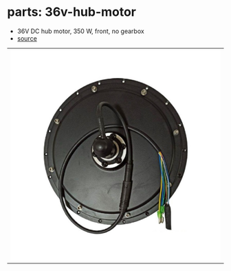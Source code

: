 # parts: 36v-hub-motor

- 36V DC hub motor, 350 W, front, no gearbox
- [source](https://samamotor.ir/%D9%87%D8%A7%D8%A8-%D9%85%D9%88%D8%AA%D9%88%D8%B1/5105-%D9%87%D8%A7%D8%A8-%D9%85%D9%88%D8%AA%D9%88%D8%B1-350-%D9%88%D8%A7%D8%AA-36-%D9%88%D9%84%D8%AA-%D8%A8%D8%AF%D9%88%D9%86-%DA%AF%DB%8C%D8%B1%D8%A8%DA%A9%D8%B3-%D8%AF%D9%88%DA%86%D8%B1%D8%AE%D9%87-%D9%85%D8%AE%D8%B5%D9%88%D8%B5-%DA%86%D8%B1%D8%AE-%D8%AC%D9%84%D9%88-.html)

|   |
| --- |
| ![image](https://github.com/kamangir/assets2/raw/main/bluer-ugv/36v-hub-motor.jpg?raw=true) |
